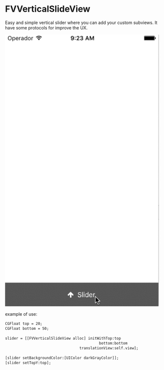 # FVVerticalSlideView
Easy and simple vertical slider where you can add your custom subviews. It have some protocols for improve the UX.

<img src="SliderViewDemo.gif" width="600">

example of use:

    CGFloat top = 20;
    CGFloat bottom = 50;
    
    slider = [[FVVerticalSlideView alloc] initWithTop:top
                                               bottom:bottom
                                      translationView:self.view];
    
    [slider setBackgroundColor:[UIColor darkGrayColor]];
    [slider setTopY:top];


